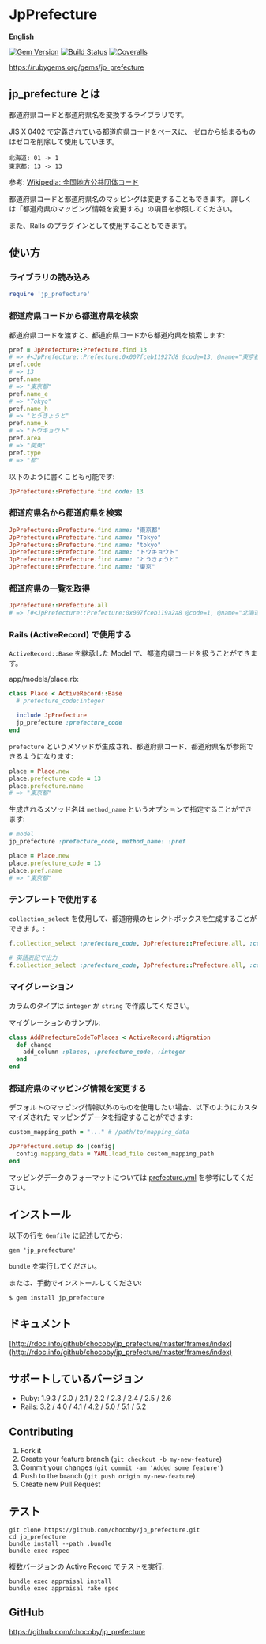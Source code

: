 # JpPrefecture

[**English**](README_EN.md)

[![Gem Version](http://img.shields.io/gem/v/jp_prefecture.svg?style=flat)](https://rubygems.org/gems/jp_prefecture)
[![Build Status](http://img.shields.io/travis/chocoby/jp_prefecture/master.svg?style=flat)](https://travis-ci.org/chocoby/jp_prefecture)
[![Coveralls](https://img.shields.io/coveralls/chocoby/jp_prefecture.svg)](https://coveralls.io/r/chocoby/jp_prefecture)

https://rubygems.org/gems/jp_prefecture

## jp_prefecture とは

都道府県コードと都道府県名を変換するライブラリです。

JIS X 0402 で定義されている都道府県コードをベースに、
ゼロから始まるものはゼロを削除して使用しています。

```
北海道: 01 -> 1
東京都: 13 -> 13
```

参考: [Wikipedia: 全国地方公共団体コード](http://ja.wikipedia.org/wiki/%E5%85%A8%E5%9B%BD%E5%9C%B0%E6%96%B9%E5%85%AC%E5%85%B1%E5%9B%A3%E4%BD%93%E3%82%B3%E3%83%BC%E3%83%89#.E9.83.BD.E9.81.93.E5.BA.9C.E7.9C.8C.E3.82.B3.E3.83.BC.E3.83.89)

都道府県コードと都道府県名のマッピングは変更することもできます。
詳しくは「都道府県のマッピング情報を変更する」の項目を参照してください。

また、Rails のプラグインとして使用することもできます。


## 使い方

### ライブラリの読み込み

```ruby
require 'jp_prefecture'
```

### 都道府県コードから都道府県を検索

都道府県コードを渡すと、都道府県コードから都道府県を検索します:

```ruby
pref = JpPrefecture::Prefecture.find 13
# => #<JpPrefecture::Prefecture:0x007fceb11927d8 @code=13, @name="東京都", @name_e="Tokyo", @name_h="とうきょうと", @name_k="トウキョウト", @zips=[1000000..2080035], @area="関東">
pref.code
# => 13
pref.name
# => "東京都"
pref.name_e
# => "Tokyo"
pref.name_h
# => "とうきょうと"
pref.name_k
# => "トウキョウト"
pref.area
# => "関東"
pref.type
# => "都"
```

以下のように書くことも可能です:

```ruby
JpPrefecture::Prefecture.find code: 13
```

### 都道府県名から都道府県を検索

```ruby
JpPrefecture::Prefecture.find name: "東京都"
JpPrefecture::Prefecture.find name: "Tokyo"
JpPrefecture::Prefecture.find name: "tokyo"
JpPrefecture::Prefecture.find name: "トウキョウト"
JpPrefecture::Prefecture.find name: "とうきょうと"
JpPrefecture::Prefecture.find name: "東京"
```

### 都道府県の一覧を取得

```ruby
JpPrefecture::Prefecture.all
# => [#<JpPrefecture::Prefecture:0x007fceb119a2a8 @code=1, @name="北海道", @name_e="Hokkaido", @name_h="ほっかいどう", @name_k="ホッカイドウ", @zips=[10000..70895, 400000..996509], @area="北海道">, ...]
```

### Rails (ActiveRecord) で使用する

`ActiveRecord::Base` を継承した Model で、都道府県コードを扱うことができます。

app/models/place.rb:

```ruby
class Place < ActiveRecord::Base
  # prefecture_code:integer

  include JpPrefecture
  jp_prefecture :prefecture_code
end
```

`prefecture` というメソッドが生成され、都道府県コード、都道府県名が参照できるようになります:

```ruby
place = Place.new
place.prefecture_code = 13
place.prefecture.name
# => "東京都"
```

生成されるメソッド名は `method_name` というオプションで指定することができます:

```ruby
# model
jp_prefecture :prefecture_code, method_name: :pref

place = Place.new
place.prefecture_code = 13
place.pref.name
# => "東京都"
```

### テンプレートで使用する

`collection_select` を使用して、都道府県のセレクトボックスを生成することができます。:

```ruby
f.collection_select :prefecture_code, JpPrefecture::Prefecture.all, :code, :name

# 英語表記で出力
f.collection_select :prefecture_code, JpPrefecture::Prefecture.all, :code, :name_e
```

### マイグレーション

カラムのタイプは `integer` か `string` で作成してください。

マイグレーションのサンプル:

```ruby
class AddPrefectureCodeToPlaces < ActiveRecord::Migration
  def change
    add_column :places, :prefecture_code, :integer
  end
end
```

### 都道府県のマッピング情報を変更する

デフォルトのマッピング情報以外のものを使用したい場合、以下のようにカスタマイズされた
マッピングデータを指定することができます:

```ruby
custom_mapping_path = "..." # /path/to/mapping_data

JpPrefecture.setup do |config|
  config.mapping_data = YAML.load_file custom_mapping_path
end
```

マッピングデータのフォーマットについては [prefecture.yml](https://github.com/chocoby/jp_prefecture/blob/master/data/prefecture.yml) を参考にしてください。


## インストール

以下の行を `Gemfile` に記述してから:

```
gem 'jp_prefecture'
```

`bundle` を実行してください。

または、手動でインストールしてください:

```
$ gem install jp_prefecture
```


## ドキュメント

[http://rdoc.info/github/chocoby/jp_prefecture/master/frames/index](http://rdoc.info/github/chocoby/jp_prefecture/master/frames/index)

## サポートしているバージョン

* Ruby: 1.9.3 / 2.0 / 2.1 / 2.2 / 2.3 / 2.4 / 2.5 / 2.6
* Rails: 3.2 / 4.0 / 4.1 / 4.2 / 5.0 / 5.1 / 5.2


## Contributing

1. Fork it
2. Create your feature branch (`git checkout -b my-new-feature`)
3. Commit your changes (`git commit -am 'Added some feature'`)
4. Push to the branch (`git push origin my-new-feature`)
5. Create new Pull Request


## テスト

```
git clone https://github.com/chocoby/jp_prefecture.git
cd jp_prefecture
bundle install --path .bundle
bundle exec rspec
```

複数バージョンの Active Record でテストを実行:

```
bundle exec appraisal install
bundle exec appraisal rake spec
```


## GitHub

https://github.com/chocoby/jp_prefecture
